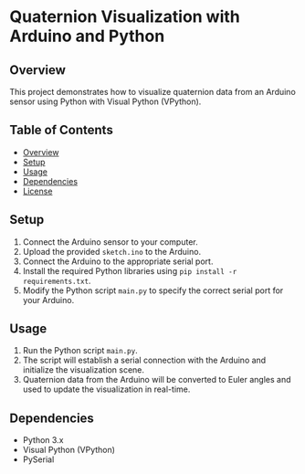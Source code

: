 # Quaternion Visualization with Arduino and Python

## Overview

This project demonstrates how to visualize quaternion data from an Arduino sensor using Python with Visual Python (VPython).

## Table of Contents

- [Overview](#overview)
- [Setup](#setup)
- [Usage](#usage)
- [Dependencies](#dependencies)
- [License](#license)

## Setup

1. Connect the Arduino sensor to your computer.
2. Upload the provided `sketch.ino` to the Arduino.
3. Connect the Arduino to the appropriate serial port.
4. Install the required Python libraries using `pip install -r requirements.txt`.
5. Modify the Python script `main.py` to specify the correct serial port for your Arduino.

## Usage

1. Run the Python script `main.py`.
2. The script will establish a serial connection with the Arduino and initialize the visualization scene.
3. Quaternion data from the Arduino will be converted to Euler angles and used to update the visualization in real-time.

## Dependencies

- Python 3.x
- Visual Python (VPython)
- PySerial
